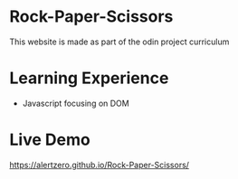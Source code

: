# Rock-Paper-Scissors

This website is made as part of the odin project curriculum

# Learning Experience

<ul><li>Javascript focusing on DOM</li></ul>

# Live Demo

https://alertzero.github.io/Rock-Paper-Scissors/
